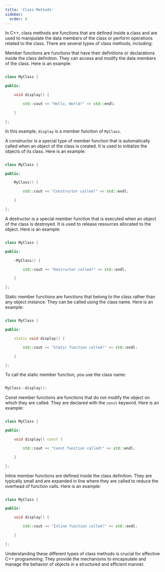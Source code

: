 ```yaml
---
title: 'Class Methods'
sidebar:
  order: 0
---
```


 In C++, class methods are functions that are defined inside a class and are used to manipulate the data members of the class or perform operations related to the class. There are several types of class methods, including:





Member functions are functions that have their definitions or declarations inside the class definition. They can access and modify the data members of the class. Here is an example:



```cpp

class MyClass {

public:

    void display() {

        std::cout << "Hello, World!" << std::endl;

    }

};

```



In this example, `display` is a member function of `MyClass`.





A constructor is a special type of member function that is automatically called when an object of the class is created. It is used to initialize the objects of its class. Here is an example:



```cpp

class MyClass {

public:

    MyClass() {

        std::cout << "Constructor called!" << std::endl;

    }

};

```





A destructor is a special member function that is executed when an object of the class is destroyed. It is used to release resources allocated to the object. Here is an example:



```cpp

class MyClass {

public:

    ~MyClass() {

        std::cout << "Destructor called!" << std::endl;

    }

};

```





Static member functions are functions that belong to the class rather than any object instance. They can be called using the class name. Here is an example:



```cpp

class MyClass {

public:

    static void display() {

        std::cout << "Static function called!" << std::endl;

    }

};

```



To call the static member function, you use the class name:



```cpp

MyClass::display();

```





Const member functions are functions that do not modify the object on which they are called. They are declared with the `const` keyword. Here is an example:



```cpp

class MyClass {

public:

    void display() const {

        std::cout << "Const function called!" << std::endl;

    }

};

```





Inline member functions are defined inside the class definition. They are typically small and are expanded in line where they are called to reduce the overhead of function calls. Here is an example:



```cpp

class MyClass {

public:

    void display() {

        std::cout << "Inline function called!" << std::endl;

    }

};

```



Understanding these different types of class methods is crucial for effective C++ programming. They provide the mechanisms to encapsulate and manage the behavior of objects in a structured and efficient manner.